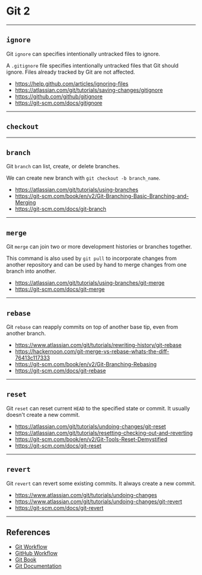 # Git 2

---

## `ignore`

Git `ignore` can specifies intentionally untracked files to ignore.

A `.gitignore` file specifies intentionally untracked files that Git should ignore. Files already tracked by Git are not affected.

- https://help.github.com/articles/ignoring-files
- https://atlassian.com/git/tutorials/saving-changes/gitignore
- https://github.com/github/gitignore
- https://git-scm.com/docs/gitignore

---

## `checkout`



---

## `branch`

Git `branch` can list, create, or delete branches.

We can create new branch with `git checkout -b branch_name`.

- https://atlassian.com/git/tutorials/using-branches
- https://git-scm.com/book/en/v2/Git-Branching-Basic-Branching-and-Merging
- https://git-scm.com/docs/git-branch

---

## `merge`

Git `merge` can join two or more development histories or branches together.

This command is also used by `git pull` to incorporate changes from another repository and can be used by hand to merge changes from one branch into another.

- https://atlassian.com/git/tutorials/using-branches/git-merge
- https://git-scm.com/docs/git-merge

---

## `rebase`

Git `rebase` can reapply commits on top of another base tip, even from another branch.

- https://www.atlassian.com/git/tutorials/rewriting-history/git-rebase
- https://hackernoon.com/git-merge-vs-rebase-whats-the-diff-76413c117333
- https://git-scm.com/book/en/v2/Git-Branching-Rebasing
- https://git-scm.com/docs/git-rebase

---

## `reset`

Git `reset` can reset current `HEAD` to the specified state or commit. It usually doesn't create a new commit.

- https://atlassian.com/git/tutorials/undoing-changes/git-reset
- https://atlassian.com/git/tutorials/resetting-checking-out-and-reverting
- https://git-scm.com/book/en/v2/Git-Tools-Reset-Demystified
- https://git-scm.com/docs/git-reset

---

## `revert`

Git `revert` can revert some existing commits. It always create a new commit.

- https://www.atlassian.com/git/tutorials/undoing-changes
- https://www.atlassian.com/git/tutorials/undoing-changes/git-revert
- https://git-scm.com/docs/git-revert

---

## References

- [Git Workflow](https://www.atlassian.com/git/tutorials/comparing-workflows)
- [GitHub Workflow](https://guides.github.com/introduction/flow)
- [Git Book](https://git-scm.com/book/en/v2)
- [Git Documentation](https://git-scm.com/docs)
